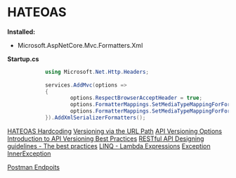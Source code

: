 # HATEOAS

**Installed:**
- Microsoft.AspNetCore.Mvc.Formatters.Xml

**Startup.cs**
```C#
       		using Microsoft.Net.Http.Headers;
	 
            services.AddMvc(options =>
            {
	                options.RespectBrowserAcceptHeader = true;
	                options.FormatterMappings.SetMediaTypeMappingForFormat("xml", MediaTypeHeaderValue.Parse("text/xml"));
	                options.FormatterMappings.SetMediaTypeMappingForFormat("json", MediaTypeHeaderValue.Parse("application/json"));
            }).AddXmlSerializerFormatters();

```
[HATEOAS ](https://pt.stackoverflow.com/questions/49492/por-que-hateoas-%C3%A9-importante)
[Hardcoding](https://pt.wikipedia.org/wiki/Codifica%C3%A7%C3%A3o_r%C3%ADgida)
[Versioning via the URL Path](https://github.com/Microsoft/aspnet-api-versioning/wiki/Versioning-via-the-URL-Path)
[API Versioning Options](https://github.com/Microsoft/aspnet-api-versioning/wiki/API-Versioning-Options)
[Introduction to API Versioning Best Practices](https://nordicapis.com/introduction-to-api-versioning-best-practices)
[RESTful API Designing guidelines - The best practices](https://hackernoon.com/restful-api-designing-guidelines-the-best-practices-60e1d954e7c9)
[LINQ - Lambda Expressions](https://www.youtube.com/watch?v=3EEP9JxqLpE)
[Exception InnerException](https://docs.microsoft.com/pt-br/dotnet/api/system.exception.innerexception?view=netframework-4.7.2)

[Postman Endpoits](/RESTfulAPIDesign/Postman)
